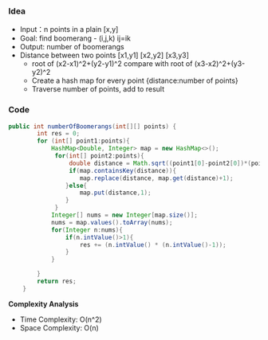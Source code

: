 ### Idea

- Input：n points in a plain [x,y]
- Goal: find boomerang - (i,j,k) ij=ik
- Output: number of boomerangs
- Distance between two points [x1,y1] [x2,y2] [x3,y3]
  - root of (x2-x1)^2+(y2-y1)^2 compare with root of (x3-x2)^2+(y3-y2)^2
  - Create a hash map for every point {distance:number of points}
  - Traverse number of points, add to result

### Code

```java
public int numberOfBoomerangs(int[][] points) {
        int res = 0;
        for (int[] point1:points){
            HashMap<Double, Integer> map = new HashMap<>();
             for(int[] point2:points){
                 double distance = Math.sqrt((point1[0]-point2[0])*(point1[0]-point2[0])+(point1[1]-point2[1])*(point1[1]-point2[1]));
                 if(map.containsKey(distance)){
                    map.replace(distance, map.get(distance)+1);
                }else{
                    map.put(distance,1);
                }
             }
            Integer[] nums = new Integer[map.size()];
            nums = map.values().toArray(nums);
            for(Integer n:nums){
                if(n.intValue()>1){
                    res += (n.intValue() * (n.intValue()-1));
                }
            }

        }
        return res;
    }
```

**Complexity Analysis**

- Time Complexity: O(n^2)
- Space Complexity: O(n)
